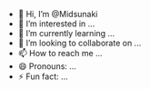 - 👋 Hi, I’m @Midsunaki
- 👀 I’m interested in ...
- 🌱 I’m currently learning ...
- 💞️ I’m looking to collaborate on ...
- 📫 How to reach me ...
- 😄 Pronouns: ...
- ⚡ Fun fact: ...

<!---
Midsunaki/Midsunaki is a ✨ special ✨ repository because its `README.md` (this file) appears on your GitHub profile.
You can click the Preview link to take a look at your changes.
--->
